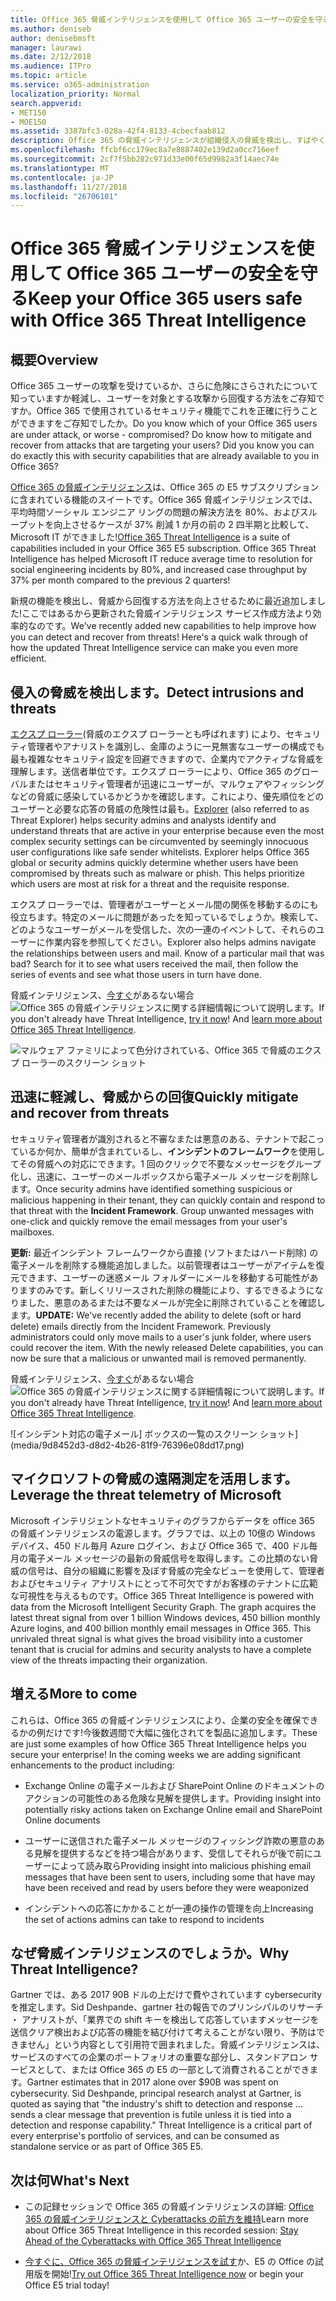 ```yaml
---
title: Office 365 脅威インテリジェンスを使用して Office 365 ユーザーの安全を守る
ms.author: deniseb
author: denisebmsft
manager: laurawi
ms.date: 2/12/2018
ms.audience: ITPro
ms.topic: article
ms.service: o365-administration
localization_priority: Normal
search.appverid:
- MET150
- MOE150
ms.assetid: 3387bfc3-028a-42f4-8133-4cbecfaab812
description: Office 365 の脅威インテリジェンスが組織侵入の脅威を検出し、すばやくを軽減し、脅威から回復を支援する方法について説明します。
ms.openlocfilehash: ffcbf6cc179ec8a7e8887402e139d2a0cc716eef
ms.sourcegitcommit: 2cf7f5bb282c971d33e00f65d9982a3f14aec74e
ms.translationtype: MT
ms.contentlocale: ja-JP
ms.lasthandoff: 11/27/2018
ms.locfileid: "26706101"
---
```

# <a name="keep-your-office-365-users-safe-with-office-365-threat-intelligence"></a><span data-ttu-id="90836-103">Office 365 脅威インテリジェンスを使用して Office 365 ユーザーの安全を守る</span><span class="sxs-lookup"><span data-stu-id="90836-103">Keep your Office 365 users safe with Office 365 Threat Intelligence</span></span>

## <a name="overview"></a><span data-ttu-id="90836-104">概要</span><span class="sxs-lookup"><span data-stu-id="90836-104">Overview</span></span>

<span data-ttu-id="90836-p101">Office 365 ユーザーの攻撃を受けているか、さらに危険にさらされたについて知っていますか軽減し、ユーザーを対象とする攻撃から回復する方法をご存知ですか。Office 365 で使用されているセキュリティ機能でこれを正確に行うことができますをご存知でしたか。</span><span class="sxs-lookup"><span data-stu-id="90836-p101">Do you know which of your Office 365 users are under attack, or worse - compromised? Do know how to mitigate and recover from attacks that are targeting your users? Did you know you can do exactly this with security capabilities that are already available to you in Office 365?</span></span> 
  
<span data-ttu-id="90836-p102">[Office 365 の脅威インテリジェンス](office-365-ti.md)は、Office 365 の E5 サブスクリプションに含まれている機能のスイートです。Office 365 脅威インテリジェンスでは、平均時間ソーシャル エンジニア リングの問題の解決方法を 80%、およびスループットを向上させるケースが 37% 削減 1 か月の前の 2 四半期と比較して、Microsoft IT ができました!</span><span class="sxs-lookup"><span data-stu-id="90836-p102">[Office 365 Threat Intelligence](office-365-ti.md) is a suite of capabilities included in your Office 365 E5 subscription. Office 365 Threat Intelligence has helped Microsoft IT reduce average time to resolution for social engineering incidents by 80%, and increased case throughput by 37% per month compared to the previous 2 quarters!</span></span> 
  
<span data-ttu-id="90836-p103">新規の機能を検出し、脅威から回復する方法を向上させるために最近追加しました!ここではあるから更新された脅威インテリジェンス サービス作成方法より効率的なのです。</span><span class="sxs-lookup"><span data-stu-id="90836-p103">We've recently added new capabilities to help improve how you can detect and recover from threats! Here's a quick walk through of how the updated Threat Intelligence service can make you even more efficient.</span></span>
  
## <a name="detect-intrusions-and-threats"></a><span data-ttu-id="90836-112">侵入の脅威を検出します。</span><span class="sxs-lookup"><span data-stu-id="90836-112">Detect intrusions and threats</span></span>

<span data-ttu-id="90836-p104">[エクスプ ローラー](use-explorer-in-security-and-compliance.md)(脅威のエクスプ ローラーとも呼ばれます) により、セキュリティ管理者やアナリストを識別し、金庫のように一見無害なユーザーの構成でも最も複雑なセキュリティ設定を回避できますので、企業内でアクティブな脅威を理解します。送信者単位です。エクスプ ローラーにより、Office 365 のグローバルまたはセキュリティ管理者が迅速にユーザーが、マルウェアやフィッシングなどの脅威に感染しているかどうかを確認します。これにより、優先順位をどのユーザーと必要な応答の脅威の危険性は最も。</span><span class="sxs-lookup"><span data-stu-id="90836-p104">[Explorer](use-explorer-in-security-and-compliance.md) (also referred to as Threat Explorer) helps security admins and analysts identify and understand threats that are active in your enterprise because even the most complex security settings can be circumvented by seemingly innocuous user configurations like safe sender whitelists. Explorer helps Office 365 global or security admins quickly determine whether users have been compromised by threats such as malware or phish. This helps prioritize which users are most at risk for a threat and the requisite response.</span></span> 
  
<span data-ttu-id="90836-p105">エクスプ ローラーでは、管理者がユーザーとメール間の関係を移動するのにも役立ちます。特定のメールに問題があったを知っているでしょうか。検索して、どのようなユーザーがメールを受信した、次の一連のイベントして、それらのユーザーに作業内容を参照してください。</span><span class="sxs-lookup"><span data-stu-id="90836-p105">Explorer also helps admins navigate the relationships between users and mail. Know of a particular mail that was bad? Search for it to see what users received the mail, then follow the series of events and see what those users in turn have done.</span></span>

<span data-ttu-id="90836-p106">脅威インテリジェンス、[今すぐ](https://aka.ms/tryo365threatintel3)があるない場合![Office 365 の脅威インテリジェンスに関する詳細情報について説明](https://aka.ms/readmoreabouto365threatintel)します。</span><span class="sxs-lookup"><span data-stu-id="90836-p106">If you don't already have Threat Intelligence, [try it now](https://aka.ms/tryo365threatintel3)! And [learn more about Office 365 Threat Intelligence](https://aka.ms/readmoreabouto365threatintel).</span></span>
  
![マルウェア ファミリによって色分けされている、Office 365 で脅威のエクスプ ローラーのスクリーン ショット](media/591338dd-252a-437d-b5f2-87aa42e74b0c.png)
  
## <a name="quickly-mitigate-and-recover-from-threats"></a><span data-ttu-id="90836-122">迅速に軽減し、脅威からの回復</span><span class="sxs-lookup"><span data-stu-id="90836-122">Quickly mitigate and recover from threats</span></span>

<span data-ttu-id="90836-p107">セキュリティ管理者が識別されると不審なまたは悪意のある、テナントで起こっているか何か、簡単が含まれているし、**インシデントのフレームワーク**を使用してその脅威への対応にできます。1 回のクリックで不要なメッセージをグループ化し、迅速に、ユーザーのメールボックスから電子メール メッセージを削除します。</span><span class="sxs-lookup"><span data-stu-id="90836-p107">Once security admins have identified something suspicious or malicious happening in their tenant, they can quickly contain and respond to that threat with the **Incident Framework**. Group unwanted messages with one-click and quickly remove the email messages from your user's mailboxes.</span></span> 
  
 <span data-ttu-id="90836-p108">**更新:** 最近インシデント フレームワークから直接 (ソフトまたはハード削除) の電子メールを削除する機能追加しました。以前管理者はユーザーがアイテムを復元できます、ユーザーの迷惑メール フォルダーにメールを移動する可能性がありますのみです。新しくリリースされた削除の機能により、するできるようになりました、悪意のあるまたは不要なメールが完全に削除されていることを確認します。</span><span class="sxs-lookup"><span data-stu-id="90836-p108">**UPDATE:** We've recently added the ability to delete (soft or hard delete) emails directly from the Incident Framework. Previously administrators could only move mails to a user's junk folder, where users could recover the item. With the newly released Delete capabilities, you can now be sure that a malicious or unwanted mail is removed permanently.</span></span> 
  
<span data-ttu-id="90836-p109">脅威インテリジェンス、[今すぐ](https://aka.ms/tryo365threatintel3)があるない場合![Office 365 の脅威インテリジェンスに関する詳細情報について説明](https://aka.ms/readmoreabouto365threatintel)します。</span><span class="sxs-lookup"><span data-stu-id="90836-p109">If you don't already have Threat Intelligence, [try it now](https://aka.ms/tryo365threatintel3)! And [learn more about Office 365 Threat Intelligence](https://aka.ms/readmoreabouto365threatintel).</span></span>
  
![インシデント対応の電子メール] ボックスの一覧のスクリーン ショット](media/9d8452d3-d8d2-4b26-81f9-76396e08dd17.png)
  
## <a name="leverage-the-threat-telemetry-of-microsoft"></a><span data-ttu-id="90836-131">マイクロソフトの脅威の遠隔測定を活用します。</span><span class="sxs-lookup"><span data-stu-id="90836-131">Leverage the threat telemetry of Microsoft</span></span>

<span data-ttu-id="90836-p110">Microsoft インテリジェントなセキュリティのグラフからデータを office 365 の脅威インテリジェンスの電源します。グラフでは、以上の 10億の Windows デバイス、450 ドル毎月 Azure ログイン、および Office 365 で、400 ドル毎月の電子メール メッセージの最新の脅威信号を取得します。この比類のない脅威の信号は、自分の組織に影響を及ぼす脅威の完全なビューを使用して、管理者およびセキュリティ アナリストにとって不可欠ですがお客様のテナントに広範な可視性を与えるものです。</span><span class="sxs-lookup"><span data-stu-id="90836-p110">Office 365 Threat Intelligence is powered with data from the Microsoft Intelligent Security Graph. The graph acquires the latest threat signal from over 1 billion Windows devices, 450 billion monthly Azure logins, and 400 billion monthly email messages in Office 365. This unrivaled threat signal is what gives the broad visibility into a customer tenant that is crucial for admins and security analysts to have a complete view of the threats impacting their organization.</span></span> 
  
## <a name="more-to-come"></a><span data-ttu-id="90836-135">増える</span><span class="sxs-lookup"><span data-stu-id="90836-135">More to come</span></span>

<span data-ttu-id="90836-p111">これらは、Office 365 の脅威インテリジェンスにより、企業の安全を確保できるかの例だけです!今後数週間で大幅に強化されてを製品に追加します。</span><span class="sxs-lookup"><span data-stu-id="90836-p111">These are just some examples of how Office 365 Threat Intelligence helps you secure your enterprise! In the coming weeks we are adding significant enhancements to the product including:</span></span>
  
- <span data-ttu-id="90836-138">Exchange Online の電子メールおよび SharePoint Online のドキュメントのアクションの可能性のある危険な見解を提供します。</span><span class="sxs-lookup"><span data-stu-id="90836-138">Providing insight into potentially risky actions taken on Exchange Online email and SharePoint Online documents</span></span>
    
- <span data-ttu-id="90836-139">ユーザーに送信された電子メール メッセージのフィッシング詐欺の悪意のある見解を提供するなどを持つ場合があります、受信してそれらが後で前にユーザーによって読み取ら</span><span class="sxs-lookup"><span data-stu-id="90836-139">Providing insight into malicious phishing email messages that have been sent to users, including some that have may have been received and read by users before they were weaponized</span></span>
    
- <span data-ttu-id="90836-140">インシデントへの応答にかかることが一連の操作の管理を向上</span><span class="sxs-lookup"><span data-stu-id="90836-140">Increasing the set of actions admins can take to respond to incidents</span></span>
    
## <a name="why-threat-intelligence"></a><span data-ttu-id="90836-141">なぜ脅威インテリジェンスのでしょうか。</span><span class="sxs-lookup"><span data-stu-id="90836-141">Why Threat Intelligence?</span></span>

<span data-ttu-id="90836-p112">Gartner では、ある 2017 90B ドルの上だけで費やされています cybersecurity を推定します。Sid Deshpande、gartner 社の報告でのプリンシパルのリサーチ ・ アナリストが、「業界での shift キーを検出して応答していますメッセージを送信クリア検出および応答の機能を結び付けて考えることがない限り、予防はできません」という内容として引用符で囲まれました。脅威インテリジェンスは、サービスのすべての企業のポートフォリオの重要な部分し、スタンドアロン サービスとして、または Office 365 の E5 の一部として消費されることができます。</span><span class="sxs-lookup"><span data-stu-id="90836-p112">Gartner estimates that in 2017 alone over $90B was spent on cybersecurity. Sid Deshpande, principal research analyst at Gartner, is quoted as saying that "the industry's shift to detection and response … sends a clear message that prevention is futile unless it is tied into a detection and response capability." Threat Intelligence is a critical part of every enterprise's portfolio of services, and can be consumed as standalone service or as part of Office 365 E5.</span></span>
  
## <a name="whats-next"></a><span data-ttu-id="90836-146">次は何</span><span class="sxs-lookup"><span data-stu-id="90836-146">What's Next</span></span>

- <span data-ttu-id="90836-147">この記録セッションで Office 365 の脅威インテリジェンスの詳細: [Office 365 の脅威インテリジェンスと Cyberattacks の前方を維持](https://myignite.microsoft.com/videos/53723)</span><span class="sxs-lookup"><span data-stu-id="90836-147">Learn more about Office 365 Threat Intelligence in this recorded session: [Stay Ahead of the Cyberattacks with Office 365 Threat Intelligence](https://myignite.microsoft.com/videos/53723)</span></span>
    
- <span data-ttu-id="90836-148">[今すぐに、Office 365 の脅威インテリジェンスを試す](https://aka.ms/tryo365threatintel3)か、E5 の Office の試用版を開始!</span><span class="sxs-lookup"><span data-stu-id="90836-148">[Try out Office 365 Threat Intelligence now](https://aka.ms/tryo365threatintel3) or begin your Office E5 trial today!</span></span> 
    

